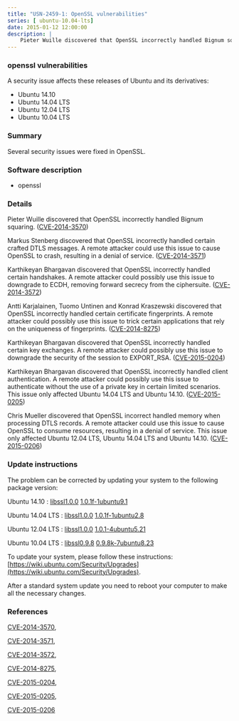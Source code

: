 ```yaml
---
title: "USN-2459-1: OpenSSL vulnerabilities"
series: [ ubuntu-10.04-lts]
date: 2015-01-12 12:00:00
description: |
    Pieter Wuille discovered that OpenSSL incorrectly handled Bignum squaring. ([CVE-2014-3570](http://people.ubuntu.com/~ubuntu-security/cve/CVE-2014-3570))
--- 
```

 
### openssl vulnerabilities

A security issue affects these releases of Ubuntu and its derivatives:

* Ubuntu 14.10
* Ubuntu 14.04 LTS
* Ubuntu 12.04 LTS
* Ubuntu 10.04 LTS

### Summary

Several security issues were fixed in OpenSSL. 

### Software description

* openssl 

### Details

Pieter Wuille discovered that OpenSSL incorrectly handled Bignum squaring. ([CVE-2014-3570](http://people.ubuntu.com/~ubuntu-security/cve/CVE-2014-3570))

Markus Stenberg discovered that OpenSSL incorrectly handled certain crafted DTLS messages. A remote attacker could use this issue to cause OpenSSL to crash, resulting in a denial of service. ([CVE-2014-3571](http://people.ubuntu.com/~ubuntu-security/cve/CVE-2014-3571))

Karthikeyan Bhargavan discovered that OpenSSL incorrectly handled certain handshakes. A remote attacker could possibly use this issue to downgrade to ECDH, removing forward secrecy from the ciphersuite. ([CVE-2014-3572](http://people.ubuntu.com/~ubuntu-security/cve/CVE-2014-3572))

Antti Karjalainen, Tuomo Untinen and Konrad Kraszewski discovered that OpenSSL incorrectly handled certain certificate fingerprints. A remote attacker could possibly use this issue to trick certain applications that rely on the uniqueness of fingerprints. ([CVE-2014-8275](http://people.ubuntu.com/~ubuntu-security/cve/CVE-2014-8275))

Karthikeyan Bhargavan discovered that OpenSSL incorrectly handled certain key exchanges. A remote attacker could possibly use this issue to downgrade the security of the session to EXPORT_RSA. ([CVE-2015-0204](http://people.ubuntu.com/~ubuntu-security/cve/CVE-2015-0204))

Karthikeyan Bhargavan discovered that OpenSSL incorrectly handled client authentication. A remote attacker could possibly use this issue to authenticate without the use of a private key in certain limited scenarios. This issue only affected Ubuntu 14.04 LTS and Ubuntu 14.10. ([CVE-2015-0205](http://people.ubuntu.com/~ubuntu-security/cve/CVE-2015-0205))

Chris Mueller discovered that OpenSSL incorrect handled memory when processing DTLS records. A remote attacker could use this issue to cause OpenSSL to consume resources, resulting in a denial of service. This issue only affected Ubuntu 12.04 LTS, Ubuntu 14.04 LTS and Ubuntu 14.10. ([CVE-2015-0206](http://people.ubuntu.com/~ubuntu-security/cve/CVE-2015-0206)) 

### Update instructions

The problem can be corrected by updating your system to the following package version:

Ubuntu 14.10
 : [libssl1.0.0](https://launchpad.net/ubuntu/+source/openssl) <span> [1.0.1f-1ubuntu9.1](https://launchpad.net/ubuntu/+source/openssl/1.0.1f-1ubuntu9.1) </span> 

Ubuntu 14.04 LTS
 : [libssl1.0.0](https://launchpad.net/ubuntu/+source/openssl) <span> [1.0.1f-1ubuntu2.8](https://launchpad.net/ubuntu/+source/openssl/1.0.1f-1ubuntu2.8) </span> 

Ubuntu 12.04 LTS
 : [libssl1.0.0](https://launchpad.net/ubuntu/+source/openssl) <span> [1.0.1-4ubuntu5.21](https://launchpad.net/ubuntu/+source/openssl/1.0.1-4ubuntu5.21) </span> 

Ubuntu 10.04 LTS
 : [libssl0.9.8](https://launchpad.net/ubuntu/+source/openssl) <span> [0.9.8k-7ubuntu8.23](https://launchpad.net/ubuntu/+source/openssl/0.9.8k-7ubuntu8.23) </span> 

To update your system, please follow these instructions: [https://wiki.ubuntu.com/Security/Upgrades](https://wiki.ubuntu.com/Security/Upgrades).

After a standard system update you need to reboot your computer to make all the necessary changes. 

### References

 [CVE-2014-3570](http://people.ubuntu.com/~ubuntu-security/cve/CVE-2014-3570), 

 [CVE-2014-3571](http://people.ubuntu.com/~ubuntu-security/cve/CVE-2014-3571), 

 [CVE-2014-3572](http://people.ubuntu.com/~ubuntu-security/cve/CVE-2014-3572), 

 [CVE-2014-8275](http://people.ubuntu.com/~ubuntu-security/cve/CVE-2014-8275), 

 [CVE-2015-0204](http://people.ubuntu.com/~ubuntu-security/cve/CVE-2015-0204), 

 [CVE-2015-0205](http://people.ubuntu.com/~ubuntu-security/cve/CVE-2015-0205), 

 [CVE-2015-0206](http://people.ubuntu.com/~ubuntu-security/cve/CVE-2015-0206)
 
